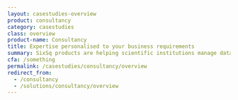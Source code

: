 ```yaml
---
layout: casestudies-overview
product: consultancy
category: casestudies
class: overview
product-name: Consultancy
title: Expertise personalised to your business requirements
summary: SixSq products are helping scientific institutions manage data in the cloud and at the edge.
cfa: /something
permalink: /casestudies/consultancy/overview
redirect_from:
  - /consultancy
  - /solutions/consultancy/overview
---
```

